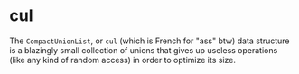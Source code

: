 # cul
 The `CompactUnionList`, or `cul` (which is French for "ass" btw) data structure is a blazingly small collection of unions that gives up useless operations (like any kind of random access) in order to optimize its size.
